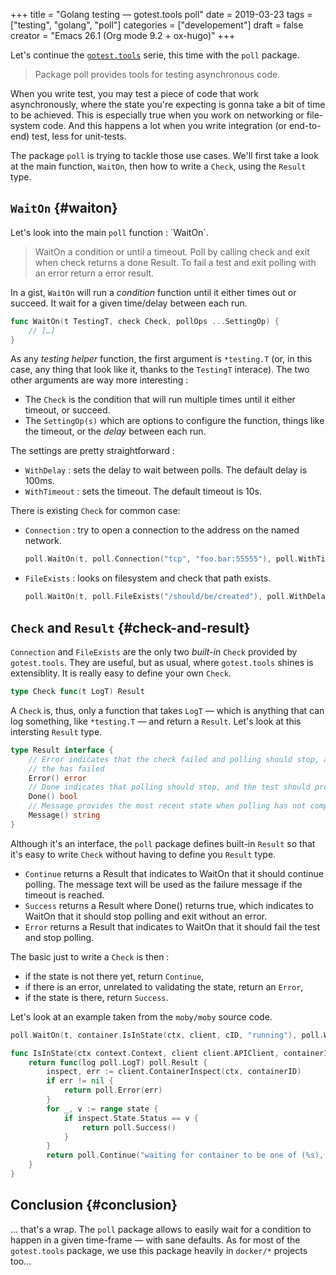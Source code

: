 +++
title = "Golang testing — gotest.tools poll"
date = 2019-03-23
tags = ["testing", "golang", "poll"]
categories = ["developement"]
draft = false
creator = "Emacs 26.1 (Org mode 9.2 + ox-hugo)"
+++

Let's continue the [`gotest.tools`](https://gotest.tools) serie, this time with the `poll` package.

> Package poll provides tools for testing asynchronous code.

When you write test, you may test a piece of code that work asynchronously, where the
state you're expecting is gonna take a bit of time to be achieved. This is especially true
when you work on networking or file-system code. And this happens a lot when you write
integration (or end-to-end) test, less for unit-tests.

The package `poll` is trying to tackle those use cases. We'll first take a look at the
main function, `WaitOn`, then how to write a `Check`, using the `Result` type.


## `WaitOn` {#waiton}

Let's look into the main `poll` function : \`WaitOn\`.

> WaitOn a condition or until a timeout. Poll by calling check and exit when check returns
> a done Result. To fail a test and exit polling with an error return a error result.

In a gist, `WaitOn` will run a _condition_ function until it either times out or
succeed. It wait for a given time/delay between each run.

```go
func WaitOn(t TestingT, check Check, pollOps ...SettingOp) {
	// […]
}
```

As any _testing helper_ function, the first argument is `*testing.T` (or, in this case,
any thing that look like it, thanks to the `TestingT` interace). The two other arguments
are way more interesting :

-   The `Check` is the condition that will run multiple times until it either timeout, or succeed.
-   The `SettingOp(s)` which are options to configure the function, things like the timeout,
    or the _delay_ between each run.

The settings are pretty straightforward :

-   `WithDelay` : sets the delay to wait between polls. The default delay is 100ms.
-   `WithTimeout` : sets the timeout. The default timeout is 10s.

There is existing `Check` for common case:

-   `Connection` : try to open a connection to the address on the named network.

    ```go
    poll.WaitOn(t, poll.Connection("tcp", "foo.bar:55555"), poll.WithTimeout("5s"))
    ```

-   `FileExists` : looks on filesystem and check that path exists.

    ```go
    poll.WaitOn(t, poll.FileExists("/should/be/created"), poll.WithDelay("1s"))
    ```


## `Check` and `Result` {#check-and-result}

`Connection` and `FileExists` are the only two _built-in_ `Check` provided by
`gotest.tools`. They are useful, but as usual, where `gotest.tools` shines is
extensiblity. It is really easy to define your own `Check`.

```go
type Check func(t LogT) Result
```

A `Check` is, thus, only a function that takes `LogT` — which is anything that can log
something, like `*testing.T` — and return a `Result`. Let's look at this intersting
`Result` type.

```go
type Result interface {
    // Error indicates that the check failed and polling should stop, and the
    // the has failed
    Error() error
    // Done indicates that polling should stop, and the test should proceed
    Done() bool
    // Message provides the most recent state when polling has not completed
    Message() string
}
```

Although it's an interface, the `poll` package defines built-in `Result` so that it's easy
to write `Check` without having to define you `Result` type.

-   `Continue` returns a Result that indicates to WaitOn that it should continue
    polling. The message text will be used as the failure message if the timeout is reached.
-   `Success` returns a Result where Done() returns true, which indicates to WaitOn that it
    should stop polling and exit without an error.
-   `Error` returns a Result that indicates to WaitOn that it should fail the test and stop
    polling.

The basic just to write a `Check` is then :

-   if the state is not there yet, return `Continue`,
-   if there is an error, unrelated to validating the state, return an `Error`,
-   if the state is there, return `Success`.

Let's look at an example taken from the `moby/moby` source code.

```go
poll.WaitOn(t, container.IsInState(ctx, client, cID, "running"), poll.WithDelay(100*time.Millisecond))

func IsInState(ctx context.Context, client client.APIClient, containerID string, state ...string) func(log poll.LogT) poll.Result {
	return func(log poll.LogT) poll.Result {
		inspect, err := client.ContainerInspect(ctx, containerID)
		if err != nil {
			return poll.Error(err)
		}
		for _, v := range state {
			if inspect.State.Status == v {
				return poll.Success()
			}
		}
		return poll.Continue("waiting for container to be one of (%s), currently %s", strings.Join(state, ", "), inspect.State.Status)
	}
}
```


## Conclusion {#conclusion}

… that's a wrap. The `poll` package allows to easily wait for a condition to happen in a
given time-frame — with sane defaults. As for most of the `gotest.tools` package, we use
this package heavily in `docker/*` projects too…
